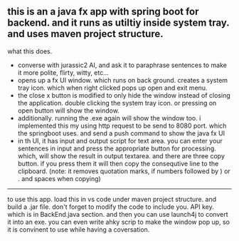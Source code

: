 **this is an a java fx app with spring boot for backend. and it runs as utiltiy inside system tray. and uses maven project structure.**  
-------------------------------------------------------------------------------------------------------------------------------------  
what this does.
* converse with jurassic2 AI, and ask it to paraphrase sentences to make it more polite, flirty, witty, etc...
* opens up a fx UI window. which runs on back ground. creates a system tray icon. which when right clicked pops up open and exit menu.
* the close x button is modified to only hide the window instead of closing the application. double clicking the system tray icon.
  or pressing on open button will show the window.
* additionally. running the .exe again will show the window too. i implemented this my using http request to be send to 8080 port.
  which the springboot uses. and send a push command to show the java fx UI
* in th UI, it has input and output script for text area. you can enter your sentences in input and press the appropriate button for processing.
  which, will show the result in output textarea. and there are three copy button. if you press them it will then copy the consequtive line to
  the clipboard. (note: it removes quotation marks, if numbers followed by ) or . and spaces when copying)
-------------------------------------------------------------------------------------------------------------------------------------
to use this app. load this in vs code under maven project structure. and build a .jar file. don't forget to modify the code to include you.
API key. which is in BackEnd.java section. and then you can use launch4j to convert it into an exe. you can even write ahky scrip to make 
the window pop up, so it is convinent to use while having a coversation.


